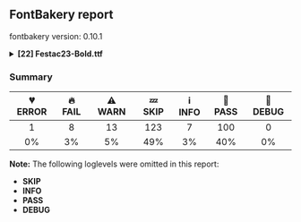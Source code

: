 ## FontBakery report

fontbakery version: 0.10.1

<details><summary><b>[22] Festac23-Bold.ttf</b></summary><div><details><summary>💔 <b>ERROR:</b> Check that legacy accents aren't used in composite glyphs. (derived from com.google.fonts/check/legacy_accents) (<a href="https://font-bakery.readthedocs.io/en/stable/fontbakery/profiles/universal.html#com.google.fonts/check/legacy_accents">com.google.fonts/check/legacy_accents</a>)</summary><div>


* 💔 **ERROR** Failed with TypeError: 'NoneType' object is not subscriptable
* 🔥 **FAIL** Glyph "acircumflex" has a legacy accent component (circumflex). It needs to be replaced by a combining mark. [code: legacy-accents-component]
* 🔥 **FAIL** Glyph "ecircumflex" has a legacy accent component (circumflex). It needs to be replaced by a combining mark. [code: legacy-accents-component]
* 🔥 **FAIL** Glyph "ocircumflex" has a legacy accent component (circumflex). It needs to be replaced by a combining mark. [code: legacy-accents-component]
* 🔥 **FAIL** Glyph "ucircumflex" has a legacy accent component (circumflex). It needs to be replaced by a combining mark. [code: legacy-accents-component]
* 🔥 **FAIL** Glyph "wcircumflex" has a legacy accent component (circumflex). It needs to be replaced by a combining mark. [code: legacy-accents-component]
* 🔥 **FAIL** Glyph "ycircumflex" has a legacy accent component (circumflex). It needs to be replaced by a combining mark. [code: legacy-accents-component]
</div></details><details><summary>🔥 <b>FAIL:</b> Check copyright namerecords match license file. (<a href="https://font-bakery.readthedocs.io/en/stable/fontbakery/profiles/googlefonts.html#com.google.fonts/check/name/license">com.google.fonts/check/name/license</a>)</summary><div>


* 🔥 **FAIL** Font lacks NameID 13 (LICENSE DESCRIPTION). A proper licensing entry must be set. [code: missing]
</div></details><details><summary>🔥 <b>FAIL:</b> Copyright notices match canonical pattern in fonts (<a href="https://font-bakery.readthedocs.io/en/stable/fontbakery/profiles/googlefonts.html#com.google.fonts/check/font_copyright">com.google.fonts/check/font_copyright</a>)</summary><div>


* 🔥 **FAIL** Name Table entry: Copyright notices should match a pattern similar to: "Copyright 2019 The Familyname Project Authors (git url)"
But instead we have got:
"Copyright 2023 Afrotype. All rights reserved." [code: bad-notice-format]
</div></details><details><summary>🔥 <b>FAIL:</b> Check font follows the Google Fonts vertical metric schema (<a href="https://font-bakery.readthedocs.io/en/stable/fontbakery/profiles/googlefonts.html#com.google.fonts/check/vertical_metrics">com.google.fonts/check/vertical_metrics</a>)</summary><div>


* 🔥 **FAIL** OS/2.sTypoLineGap is "356" it should be 0 [code: bad-OS/2.sTypoLineGap]
</div></details><details><summary>🔥 <b>FAIL:</b> Checking OS/2 Metrics match hhea Metrics. (<a href="https://font-bakery.readthedocs.io/en/stable/fontbakery/profiles/universal.html#com.google.fonts/check/os2_metrics_match_hhea">com.google.fonts/check/os2_metrics_match_hhea</a>)</summary><div>


* 🔥 **FAIL** OS/2 sTypoAscender (574) and hhea ascent (930) must be equal. [code: ascender]
</div></details><details><summary>🔥 <b>FAIL:</b> Do we have the latest version of FontBakery installed? (<a href="https://font-bakery.readthedocs.io/en/stable/fontbakery/profiles/universal.html#com.google.fonts/check/fontbakery_version">com.google.fonts/check/fontbakery_version</a>)</summary><div>


* 🔥 **FAIL** Current FontBakery version is 0.10.1, while a newer 0.10.2 is already available. Please upgrade it with 'pip install -U fontbakery' [code: outdated-fontbakery]
</div></details><details><summary>🔥 <b>FAIL:</b> Font contains '.notdef' as its first glyph? (<a href="https://font-bakery.readthedocs.io/en/stable/fontbakery/profiles/universal.html#com.google.fonts/check/mandatory_glyphs">com.google.fonts/check/mandatory_glyphs</a>)</summary><div>


* 🔥 **FAIL** The '.notdef' glyph should contain a drawing, but it is blank. [code: notdef-is-blank]
</div></details><details><summary>🔥 <b>FAIL:</b> Check if each glyph has the recommended amount of contours. (<a href="https://font-bakery.readthedocs.io/en/stable/fontbakery/profiles/universal.html#com.google.fonts/check/contour_count">com.google.fonts/check/contour_count</a>)</summary><div>


* 🔥 **FAIL** The following glyphs have no contours even though they were expected to have some:

	- Glyph name: dollar	Expected: 1, 3 or 5

	- Glyph name: percent	Expected: 5

	- Glyph name: ampersand	Expected: 1, 2 or 3

	- Glyph name: plus	Expected: 1

	- Glyph name: less	Expected: 1

	- Glyph name: equal	Expected: 2

	- Glyph name: greater	Expected: 1

	- Glyph name: at	Expected: 2

	- Glyph name: asciicircum	Expected: 1

	- Glyph name: grave	Expected: 1

	- Glyph name: bar	Expected: 1

	- Glyph name: asciitilde	Expected: 1

	- Glyph name: cent	Expected: 1 or 2

	- Glyph name: sterling	Expected: 1 or 2

	- Glyph name: currency	Expected: 2

	- Glyph name: yen	Expected: 1 or 2

	- Glyph name: brokenbar	Expected: 2

	- Glyph name: section	Expected: 2

	- Glyph name: dieresis	Expected: 2

	- Glyph name: copyright	Expected: 3

	- Glyph name: logicalnot	Expected: 1

	- Glyph name: registered	Expected: 3 or 4

	- Glyph name: degree	Expected: 2

	- Glyph name: plusminus	Expected: 1 or 2

	- Glyph name: paragraph	Expected: 1, 2 or 3

	- Glyph name: cedilla	Expected: 1

	- Glyph name: AE	Expected: 2

	- Glyph name: Eth	Expected: 2

	- Glyph name: multiply	Expected: 1

	- Glyph name: Oslash	Expected: 2 or 3

	- Glyph name: germandbls	Expected: 1

	- Glyph name: eth	Expected: 2

	- Glyph name: divide	Expected: 3

	- Glyph name: oslash	Expected: 3

	- Glyph name: thorn	Expected: 2

	- Glyph name: Dcroat	Expected: 2

	- Glyph name: dcroat	Expected: 2

	- Glyph name: Hbar	Expected: 2

	- Glyph name: hbar	Expected: 1

	- Glyph name: Lslash	Expected: 1

	- Glyph name: lslash	Expected: 1

	- Glyph name: Eng	Expected: 1

	- Glyph name: eng	Expected: 1

	- Glyph name: uni0180	Expected: 2

	- Glyph name: uni0181	Expected: 3

	- Glyph name: uni0186	Expected: 1

	- Glyph name: uni0187	Expected: 1

	- Glyph name: uni0188	Expected: 1

	- Glyph name: Dtail	Expected: 2

	- Glyph name: uni018A	Expected: 2

	- Glyph name: uni018E	Expected: 1

	- Glyph name: uni018F	Expected: 2

	- Glyph name: uni0190	Expected: 1

	- Glyph name: uni0191	Expected: 1

	- Glyph name: florin	Expected: 1

	- Glyph name: uni0193	Expected: 1

	- Glyph name: Gammalatin	Expected: 2

	- Glyph name: Iotalatin	Expected: 1

	- Glyph name: uni0197	Expected: 1

	- Glyph name: uni0198	Expected: 1

	- Glyph name: uni0199	Expected: 1

	- Glyph name: uni019A	Expected: 1

	- Glyph name: uni019B	Expected: 1

	- Glyph name: uni019D	Expected: 1

	- Glyph name: nlongrightleg	Expected: 1

	- Glyph name: Obarred	Expected: 3

	- Glyph name: uni01A4	Expected: 2

	- Glyph name: uni01A5	Expected: 2

	- Glyph name: uni01A9	Expected: 1

	- Glyph name: uni01AC	Expected: 1

	- Glyph name: uni01AD	Expected: 1

	- Glyph name: uni01AE	Expected: 1

	- Glyph name: Upsilonlatin	Expected: 1

	- Glyph name: uni01B2	Expected: 1

	- Glyph name: uni01B3	Expected: 1

	- Glyph name: uni01B4	Expected: 1

	- Glyph name: uni01B5	Expected: 1

	- Glyph name: uni01B6	Expected: 1

	- Glyph name: uni01B7	Expected: 1

	- Glyph name: uni01B8	Expected: 1

	- Glyph name: uni01B9	Expected: 1

	- Glyph name: uni01C0	Expected: 1

	- Glyph name: uni01C1	Expected: 2

	- Glyph name: uni01C2	Expected: 1

	- Glyph name: uni01C3	Expected: 2

	- Glyph name: uni01DD	Expected: 2

	- Glyph name: uni01E4	Expected: 1

	- Glyph name: uni01E5	Expected: 2

	- Glyph name: uni01EE	Expected: 2

	- Glyph name: uni01EF	Expected: 2

	- Glyph name: uni0220	Expected: 1

	- Glyph name: uni0222	Expected: 2

	- Glyph name: uni0223	Expected: 2

	- Glyph name: uni0237	Expected: 1

	- Glyph name: uni023A	Expected: 3

	- Glyph name: uni023B	Expected: 2

	- Glyph name: uni023C	Expected: 2

	- Glyph name: uni023D	Expected: 1

	- Glyph name: uni023E	Expected: 2

	- Glyph name: Glottalstopsmall	Expected: 1

	- Glyph name: uni0242	Expected: 1

	- Glyph name: uni0243	Expected: 3

	- Glyph name: uni0244	Expected: 2

	- Glyph name: uni0245	Expected: 1

	- Glyph name: uni0246	Expected: 3

	- Glyph name: uni0247	Expected: 4

	- Glyph name: uni0248	Expected: 1

	- Glyph name: uni0249	Expected: 2

	- Glyph name: uni024A	Expected: 2

	- Glyph name: uni024B	Expected: 2

	- Glyph name: uni024C	Expected: 2

	- Glyph name: uni024D	Expected: 1

	- Glyph name: uni024E	Expected: 2

	- Glyph name: uni024F	Expected: 2

	- Glyph name: uni0251	Expected: 2

	- Glyph name: uni0259	Expected: 2

	- Glyph name: uni0272	Expected: 1

	- Glyph name: uni0292	Expected: 1

	- Glyph name: uni02BB	Expected: 1

	- Glyph name: uni02BE	Expected: 1

	- Glyph name: uni02BF	Expected: 1

	- Glyph name: caron	Expected: 1

	- Glyph name: uni02CA	Expected: 1

	- Glyph name: uni02CB	Expected: 1

	- Glyph name: breve	Expected: 1

	- Glyph name: dotaccent	Expected: 1

	- Glyph name: ring	Expected: 2

	- Glyph name: ogonek	Expected: 1

	- Glyph name: tilde	Expected: 1

	- Glyph name: hungarumlaut	Expected: 2

	- Glyph name: uni0329	Expected: 1

	- Glyph name: uni0334	Expected: 1

	- Glyph name: uni0E3F	Expected: 3 or 5

	- Glyph name: uni1E2A	Expected: 2

	- Glyph name: uni1E2B	Expected: 2

	- Glyph name: uni1E9E	Expected: 1

	- Glyph name: dagger	Expected: 1 or 2

	- Glyph name: daggerdbl	Expected: 1 or 3

	- Glyph name: perthousand	Expected: 6 or 7

	- Glyph name: uni20AA	Expected: 2

	- Glyph name: Euro	Expected: 1 or 2

	- Glyph name: uni20AD	Expected: 1

	- Glyph name: uni20B4	Expected: 1 or 2

	- Glyph name: uni20B9	Expected: 1

	- Glyph name: uni20BD	Expected: 2

	- Glyph name: trademark	Expected: 2

	- Glyph name: partialdiff	Expected: 2

	- Glyph name: product	Expected: 1

	- Glyph name: summation	Expected: 1

	- Glyph name: minus	Expected: 1

	- Glyph name: radical	Expected: 1

	- Glyph name: infinity	Expected: 3

	- Glyph name: integral	Expected: 1

	- Glyph name: approxequal	Expected: 2

	- Glyph name: notequal	Expected: 1

	- Glyph name: lessequal	Expected: 2

	- Glyph name: greaterequal	Expected: 2

	- Glyph name: uniA78B	Expected: 1

	- Glyph name: uniA78C	Expected: 1

	- Glyph name: AE	Expected: 2

	- Glyph name: Dcroat	Expected: 2

	- Glyph name: Eng	Expected: 1

	- Glyph name: Eth	Expected: 2

	- Glyph name: Euro	Expected: 1 or 2

	- Glyph name: Hbar	Expected: 2

	- Glyph name: Lslash	Expected: 1

	- Glyph name: Oslash	Expected: 2 or 3

	- Glyph name: ampersand	Expected: 1, 2 or 3

	- Glyph name: approxequal	Expected: 2

	- Glyph name: asciicircum	Expected: 1

	- Glyph name: asciitilde	Expected: 1

	- Glyph name: at	Expected: 2

	- Glyph name: bar	Expected: 1

	- Glyph name: breve	Expected: 1

	- Glyph name: brokenbar	Expected: 2

	- Glyph name: caron	Expected: 1

	- Glyph name: cedilla	Expected: 1

	- Glyph name: cent	Expected: 1 or 2

	- Glyph name: copyright	Expected: 3

	- Glyph name: currency	Expected: 2

	- Glyph name: dagger	Expected: 1 or 2

	- Glyph name: daggerdbl	Expected: 1 or 3

	- Glyph name: dcroat	Expected: 2

	- Glyph name: degree	Expected: 2

	- Glyph name: dieresis	Expected: 2

	- Glyph name: divide	Expected: 3

	- Glyph name: dollar	Expected: 1, 3 or 5

	- Glyph name: dotaccent	Expected: 1

	- Glyph name: eng	Expected: 1

	- Glyph name: equal	Expected: 2

	- Glyph name: eth	Expected: 2

	- Glyph name: germandbls	Expected: 1

	- Glyph name: grave	Expected: 1

	- Glyph name: greater	Expected: 1

	- Glyph name: greaterequal	Expected: 2

	- Glyph name: hbar	Expected: 1

	- Glyph name: hungarumlaut	Expected: 2

	- Glyph name: infinity	Expected: 3

	- Glyph name: integral	Expected: 1

	- Glyph name: less	Expected: 1

	- Glyph name: lessequal	Expected: 2

	- Glyph name: logicalnot	Expected: 1

	- Glyph name: lslash	Expected: 1

	- Glyph name: minus	Expected: 1

	- Glyph name: multiply	Expected: 1

	- Glyph name: notequal	Expected: 1

	- Glyph name: ogonek	Expected: 1

	- Glyph name: oslash	Expected: 3

	- Glyph name: paragraph	Expected: 1, 2 or 3

	- Glyph name: partialdiff	Expected: 2

	- Glyph name: percent	Expected: 5

	- Glyph name: perthousand	Expected: 6 or 7

	- Glyph name: plus	Expected: 1

	- Glyph name: plusminus	Expected: 1 or 2

	- Glyph name: product	Expected: 1

	- Glyph name: radical	Expected: 1

	- Glyph name: registered	Expected: 3 or 4

	- Glyph name: ring	Expected: 2

	- Glyph name: section	Expected: 2

	- Glyph name: sterling	Expected: 1 or 2

	- Glyph name: summation	Expected: 1

	- Glyph name: thorn	Expected: 2

	- Glyph name: tilde	Expected: 1

	- Glyph name: trademark	Expected: 2

	- Glyph name: uni0180	Expected: 2

	- Glyph name: uni0181	Expected: 3

	- Glyph name: uni0186	Expected: 1

	- Glyph name: uni0187	Expected: 1

	- Glyph name: uni0188	Expected: 1

	- Glyph name: uni018A	Expected: 2

	- Glyph name: uni018E	Expected: 1

	- Glyph name: uni018F	Expected: 2

	- Glyph name: uni0190	Expected: 1

	- Glyph name: uni0191	Expected: 1

	- Glyph name: uni0193	Expected: 1

	- Glyph name: uni0197	Expected: 1

	- Glyph name: uni0198	Expected: 1

	- Glyph name: uni0199	Expected: 1

	- Glyph name: uni019A	Expected: 1

	- Glyph name: uni019B	Expected: 1

	- Glyph name: uni019D	Expected: 1

	- Glyph name: uni01A4	Expected: 2

	- Glyph name: uni01A5	Expected: 2

	- Glyph name: uni01A9	Expected: 1

	- Glyph name: uni01AC	Expected: 1

	- Glyph name: uni01AD	Expected: 1

	- Glyph name: uni01AE	Expected: 1

	- Glyph name: uni01B2	Expected: 1

	- Glyph name: uni01B3	Expected: 1

	- Glyph name: uni01B4	Expected: 1

	- Glyph name: uni01B5	Expected: 1

	- Glyph name: uni01B6	Expected: 1

	- Glyph name: uni01B7	Expected: 1

	- Glyph name: uni01B8	Expected: 1

	- Glyph name: uni01B9	Expected: 1

	- Glyph name: uni01C0	Expected: 1

	- Glyph name: uni01C1	Expected: 2

	- Glyph name: uni01C2	Expected: 1

	- Glyph name: uni01C3	Expected: 2

	- Glyph name: uni01DD	Expected: 2

	- Glyph name: uni01E4	Expected: 1

	- Glyph name: uni01E5	Expected: 2

	- Glyph name: uni01EE	Expected: 2

	- Glyph name: uni01EF	Expected: 2

	- Glyph name: uni0220	Expected: 1

	- Glyph name: uni0222	Expected: 2

	- Glyph name: uni0223	Expected: 2

	- Glyph name: uni0237	Expected: 1

	- Glyph name: uni023A	Expected: 3

	- Glyph name: uni023B	Expected: 2

	- Glyph name: uni023C	Expected: 2

	- Glyph name: uni023D	Expected: 1

	- Glyph name: uni023E	Expected: 2

	- Glyph name: uni0242	Expected: 1

	- Glyph name: uni0243	Expected: 3

	- Glyph name: uni0244	Expected: 2

	- Glyph name: uni0245	Expected: 1

	- Glyph name: uni0246	Expected: 3

	- Glyph name: uni0247	Expected: 4

	- Glyph name: uni0248	Expected: 1

	- Glyph name: uni0249	Expected: 2

	- Glyph name: uni024A	Expected: 2

	- Glyph name: uni024B	Expected: 2

	- Glyph name: uni024C	Expected: 2

	- Glyph name: uni024D	Expected: 1

	- Glyph name: uni024E	Expected: 2

	- Glyph name: uni024F	Expected: 2

	- Glyph name: uni0251	Expected: 2

	- Glyph name: uni0259	Expected: 2

	- Glyph name: uni0272	Expected: 1

	- Glyph name: uni0292	Expected: 1

	- Glyph name: uni02BB	Expected: 1

	- Glyph name: uni02BE	Expected: 1

	- Glyph name: uni02BF	Expected: 1

	- Glyph name: uni02CA	Expected: 1

	- Glyph name: uni02CB	Expected: 1

	- Glyph name: uni0329	Expected: 1

	- Glyph name: uni0E3F	Expected: 3 or 5

	- Glyph name: uni1E2A	Expected: 2

	- Glyph name: uni1E2B	Expected: 2

	- Glyph name: uni1E9E	Expected: 1

	- Glyph name: uni20AA	Expected: 2

	- Glyph name: uni20AD	Expected: 1

	- Glyph name: uni20B4	Expected: 1 or 2

	- Glyph name: uni20B9	Expected: 1

	- Glyph name: uni20BD	Expected: 2

	- Glyph name: uniA78B	Expected: 1

	- Glyph name: uniA78C	Expected: 1

	- Glyph name: yen	Expected: 1 or 2
 [code: no-contour]
* ⚠ **WARN** This check inspects the glyph outlines and detects the total number of contours in each of them. The expected values are infered from the typical ammounts of contours observed in a large collection of reference font families. The divergences listed below may simply indicate a significantly different design on some of your glyphs. On the other hand, some of these may flag actual bugs in the font such as glyphs mapped to an incorrect codepoint. Please consider reviewing the design and codepoint assignment of these to make sure they are correct.

The following glyphs do not have the recommended number of contours:

	- Glyph name: asterisk	Contours detected: 5	Expected: 1 or 4

	- Glyph name: m	Contours detected: 2	Expected: 1

	- Glyph name: ae	Contours detected: 4	Expected: 3

	- Glyph name: aogonek	Contours detected: 3	Expected: 2

	- Glyph name: eogonek	Contours detected: 3	Expected: 2

	- Glyph name: OE	Contours detected: 3	Expected: 2

	- Glyph name: oe	Contours detected: 4	Expected: 3

	- Glyph name: Uogonek	Contours detected: 2	Expected: 1

	- Glyph name: uogonek	Contours detected: 2	Expected: 1

	- Glyph name: uni01E2	Contours detected: 1	Expected: 3

	- Glyph name: uni01E3	Contours detected: 5	Expected: 4

	- Glyph name: uni01EA	Contours detected: 3	Expected: 2

	- Glyph name: uni01EB	Contours detected: 3	Expected: 2

	- Glyph name: uni01EC	Contours detected: 4	Expected: 3

	- Glyph name: uni01ED	Contours detected: 4	Expected: 3

	- Glyph name: Oslashacute	Contours detected: 1	Expected: 4

	- Glyph name: oslashacute	Contours detected: 1	Expected: 4

	- Glyph name: uni0202	Contours detected: 4	Expected: 3

	- Glyph name: uni0203	Contours detected: 4	Expected: 3

	- Glyph name: uni0206	Contours detected: 3	Expected: 2

	- Glyph name: uni0207	Contours detected: 4	Expected: 3

	- Glyph name: uni020A	Contours detected: 3	Expected: 2

	- Glyph name: uni020B	Contours detected: 3	Expected: 2

	- Glyph name: uni020E	Contours detected: 4	Expected: 3

	- Glyph name: uni020F	Contours detected: 4	Expected: 3

	- Glyph name: uni0212	Contours detected: 4	Expected: 3

	- Glyph name: uni0213	Contours detected: 3	Expected: 2

	- Glyph name: uni0216	Contours detected: 3	Expected: 2

	- Glyph name: uni0217	Contours detected: 3	Expected: 2

	- Glyph name: uni0228	Contours detected: 2	Expected: 1

	- Glyph name: uni0229	Contours detected: 3	Expected: 2

	- Glyph name: uni0311	Contours detected: 2	Expected: 1

	- Glyph name: uni1E02	Contours detected: 3	Expected: 4

	- Glyph name: uni1E08	Contours detected: 3	Expected: 2

	- Glyph name: uni1E09	Contours detected: 3	Expected: 2

	- Glyph name: uni1E0C	Contours detected: 2	Expected: 3

	- Glyph name: uni1E1C	Contours detected: 3	Expected: 2

	- Glyph name: uni1E1D	Contours detected: 4	Expected: 3

	- Glyph name: uni1E3F	Contours detected: 3	Expected: 2

	- Glyph name: uni1E41	Contours detected: 3	Expected: 2

	- Glyph name: uni1E43	Contours detected: 3	Expected: 2

	- Glyph name: OE	Contours detected: 3	Expected: 2

	- Glyph name: Oslashacute	Contours detected: 1	Expected: 4

	- Glyph name: Uogonek	Contours detected: 2	Expected: 1

	- Glyph name: ae	Contours detected: 4	Expected: 3

	- Glyph name: aogonek	Contours detected: 3	Expected: 2

	- Glyph name: asterisk	Contours detected: 5	Expected: 1 or 4

	- Glyph name: eogonek	Contours detected: 3	Expected: 2

	- Glyph name: m	Contours detected: 2	Expected: 1

	- Glyph name: oe	Contours detected: 4	Expected: 3

	- Glyph name: oslashacute	Contours detected: 1	Expected: 4

	- Glyph name: uni01E2	Contours detected: 1	Expected: 3

	- Glyph name: uni01E3	Contours detected: 5	Expected: 4

	- Glyph name: uni01EC	Contours detected: 4	Expected: 3

	- Glyph name: uni01ED	Contours detected: 4	Expected: 3

	- Glyph name: uni0228	Contours detected: 2	Expected: 1

	- Glyph name: uni0229	Contours detected: 3	Expected: 2

	- Glyph name: uni0311	Contours detected: 2	Expected: 1

	- Glyph name: uni1E02	Contours detected: 3	Expected: 4

	- Glyph name: uni1E08	Contours detected: 3	Expected: 2

	- Glyph name: uni1E09	Contours detected: 3	Expected: 2

	- Glyph name: uni1E0C	Contours detected: 2	Expected: 3

	- Glyph name: uni1E1C	Contours detected: 3	Expected: 2

	- Glyph name: uni1E1D	Contours detected: 4	Expected: 3

	- Glyph name: uni1E3F	Contours detected: 3	Expected: 2

	- Glyph name: uni1E41	Contours detected: 3	Expected: 2

	- Glyph name: uni1E43	Contours detected: 3	Expected: 2

	- Glyph name: uogonek	Contours detected: 2	Expected: 1
 [code: contour-count]
</div></details><details><summary>🔥 <b>FAIL:</b> Check glyphs do not have duplicate components which have the same x,y coordinates. (<a href="https://font-bakery.readthedocs.io/en/stable/fontbakery/profiles/glyf.html#com.google.fonts/check/glyf_non_transformed_duplicate_components">com.google.fonts/check/glyf_non_transformed_duplicate_components</a>)</summary><div>


* 🔥 **FAIL** The following glyphs have duplicate components which have the same x,y coordinates:
	* {'glyph': 'ellipsis', 'component': 'period', 'x': 0, 'y': 0} and {'glyph': 'ellipsis', 'component': 'period', 'x': 0, 'y': 0} [code: found-duplicates]
</div></details><details><summary>⚠ <b>WARN:</b> Checking OS/2 achVendID. (<a href="https://font-bakery.readthedocs.io/en/stable/fontbakery/profiles/googlefonts.html#com.google.fonts/check/vendor_id">com.google.fonts/check/vendor_id</a>)</summary><div>


* ⚠ **WARN** OS/2 VendorID value 'NONE' is not yet recognized. If you registered it recently, then it's safe to ignore this warning message. Otherwise, you should set it to your own unique 4 character code, and register it with Microsoft at https://www.microsoft.com/typography/links/vendorlist.aspx
 [code: unknown]
</div></details><details><summary>⚠ <b>WARN:</b> Check Google Fonts glyph coverage. (<a href="https://font-bakery.readthedocs.io/en/stable/fontbakery/profiles/googlefonts.html#com.google.fonts/check/glyph_coverage">com.google.fonts/check/glyph_coverage</a>)</summary><div>


* ⚠ **WARN** GF_TransLatin_Pinyin is almost fulfilled. Missing codepoints:

	- 0x1D3A (MODIFIER LETTER CAPITAL N)


	- 0x0114 (LATIN CAPITAL LETTER E WITH BREVE)


	- 0x012C (LATIN CAPITAL LETTER I WITH BREVE)


	- 0x014E (LATIN CAPITAL LETTER O WITH BREVE)


	- 0x0115 (LATIN SMALL LETTER E WITH BREVE)


	- 0x012D (LATIN SMALL LETTER I WITH BREVE)


	- 0x014F (LATIN SMALL LETTER O WITH BREVE)
 [code: missing-codepoints]
* ⚠ **WARN** GF_Latin_Beyond is almost fulfilled. Missing codepoints:

	- 0x03BB (GREEK SMALL LETTER LAMDA)


	- 0x03C7 (GREEK SMALL LETTER CHI)


	- 0x0108 (LATIN CAPITAL LETTER C WITH CIRCUMFLEX)


	- 0x011C (LATIN CAPITAL LETTER G WITH CIRCUMFLEX)


	- 0x0124 (LATIN CAPITAL LETTER H WITH CIRCUMFLEX)


	- 0x0134 (LATIN CAPITAL LETTER J WITH CIRCUMFLEX)


	- 0x015C (LATIN CAPITAL LETTER S WITH CIRCUMFLEX)


	- 0x0166 (LATIN CAPITAL LETTER T WITH STROKE)


	- 0x0162 (LATIN CAPITAL LETTER T WITH CEDILLA)


	- 0x0109 (LATIN SMALL LETTER C WITH CIRCUMFLEX)


	- 0x011D (LATIN SMALL LETTER G WITH CIRCUMFLEX)


	- 0x0125 (LATIN SMALL LETTER H WITH CIRCUMFLEX)


	- 0x01F0 (LATIN SMALL LETTER J WITH CARON)


	- 0x0135 (LATIN SMALL LETTER J WITH CIRCUMFLEX)


	- 0x0138 (LATIN SMALL LETTER KRA)


	- 0x015D (LATIN SMALL LETTER S WITH CIRCUMFLEX)


	- 0x0167 (LATIN SMALL LETTER T WITH STROKE)


	- 0x0163 (LATIN SMALL LETTER T WITH CEDILLA)


	- 0x02B8 (MODIFIER LETTER SMALL Y)


	- 0x1DBF (MODIFIER LETTER SMALL THETA)


	- 0x2144 (TURNED SANS-SERIF CAPITAL Y)


	- 0x0315 (COMBINING COMMA ABOVE RIGHT)


	- 0x0335 (COMBINING SHORT STROKE OVERLAY)


	- 0x02B9 (MODIFIER LETTER PRIME)


	- 0x02C8 (MODIFIER LETTER VERTICAL LINE)
 [code: missing-codepoints]
* ⚠ **WARN** GF_TransLatin_Arabic is almost fulfilled. Missing codepoints:

	- 0x1E96 (LATIN SMALL LETTER H WITH LINE BELOW)


	- 0x1E97 (LATIN SMALL LETTER T WITH DIAERESIS)


	- 0x032E (COMBINING BREVE BELOW)


	- 0x02BD (MODIFIER LETTER REVERSED COMMA)
 [code: missing-codepoints]
</div></details><details><summary>⚠ <b>WARN:</b> Check for codepoints not covered by METADATA subsets. (<a href="https://font-bakery.readthedocs.io/en/stable/fontbakery/profiles/googlefonts.html#com.google.fonts/check/metadata/unreachable_subsetting">com.google.fonts/check/metadata/unreachable_subsetting</a>)</summary><div>


* ⚠ **WARN** The following codepoints supported by the font are not covered by
    any subsets defined in the font's metadata file, and will never
    be served. You can solve this by either manually adding additional
    subset declarations to METADATA.pb, or by editing the glyphset
    definitions.

 * U+02B0 MODIFIER LETTER SMALL H: not included in any glyphset definition
 * U+02B7 MODIFIER LETTER SMALL W: not included in any glyphset definition
 * U+02BE MODIFIER LETTER RIGHT HALF RING: not included in any glyphset definition
 * U+02BF MODIFIER LETTER LEFT HALF RING: not included in any glyphset definition
 * U+02C0 MODIFIER LETTER GLOTTAL STOP: not included in any glyphset definition
 * U+02C7 CARON: try adding one of: yi, canadian-aboriginal, tifinagh
 * U+02CA MODIFIER LETTER ACUTE ACCENT: not included in any glyphset definition
 * U+02CB MODIFIER LETTER GRAVE ACCENT: not included in any glyphset definition
 * U+02D7 MODIFIER LETTER MINUS SIGN: not included in any glyphset definition
 * U+02D8 BREVE: try adding one of: yi, canadian-aboriginal
 * U+02D9 DOT ABOVE: try adding one of: yi, canadian-aboriginal
 * U+02DB OGONEK: try adding one of: yi, canadian-aboriginal
 * U+02DD DOUBLE ACUTE ACCENT: not included in any glyphset definition
 * U+02EE MODIFIER LETTER DOUBLE APOSTROPHE: not included in any glyphset definition
 * U+0302 COMBINING CIRCUMFLEX ACCENT: try adding one of: math, cherokee, tifinagh, coptic
 * U+0306 COMBINING BREVE: try adding one of: tifinagh, old-permic
 * U+0307 COMBINING DOT ABOVE: try adding one of: old-permic, syriac, math, canadian-aboriginal, malayalam, tai-le, coptic, tifinagh
 * U+030A COMBINING RING ABOVE: try adding syriac
 * U+030B COMBINING DOUBLE ACUTE ACCENT: try adding one of: osage, cherokee
 * U+030C COMBINING CARON: try adding one of: tai-le, cherokee
 * U+030D COMBINING VERTICAL LINE ABOVE: not included in any glyphset definition
 * U+030F COMBINING DOUBLE GRAVE ACCENT: not included in any glyphset definition
 * U+0310 COMBINING CANDRABINDU: not included in any glyphset definition
 * U+0311 COMBINING INVERTED BREVE: try adding coptic
 * U+0312 COMBINING TURNED COMMA ABOVE: not included in any glyphset definition
 * U+0313 COMBINING COMMA ABOVE: try adding old-permic
 * U+0325 COMBINING RING BELOW: try adding syriac
 * U+0326 COMBINING COMMA BELOW: not included in any glyphset definition
 * U+0327 COMBINING CEDILLA: not included in any glyphset definition
 * U+0328 COMBINING OGONEK: not included in any glyphset definition
 * U+032D COMBINING CIRCUMFLEX ACCENT BELOW: try adding syriac
 * U+032F COMBINING INVERTED BREVE BELOW: not included in any glyphset definition
 * U+0330 COMBINING TILDE BELOW: try adding one of: math, cherokee, syriac
 * U+0331 COMBINING MACRON BELOW: try adding one of: syriac, gothic, cherokee, caucasian-albanian, tifinagh
 * U+0332 COMBINING LOW LINE: not included in any glyphset definition
 * U+0334 COMBINING TILDE OVERLAY: not included in any glyphset definition
 * U+0358 COMBINING DOT ABOVE RIGHT: try adding osage
 * U+0E3F THAI CURRENCY SYMBOL BAHT: try adding thai
 * U+1D58 MODIFIER LETTER SMALL U: not included in any glyphset definition
 * U+1D5B MODIFIER LETTER SMALL V: not included in any glyphset definition
 * U+1D7D LATIN SMALL LETTER P WITH STROKE: not included in any glyphset definition
 * U+1DBB MODIFIER LETTER SMALL Z: not included in any glyphset definition
 * U+1DC4 COMBINING MACRON-ACUTE: not included in any glyphset definition
 * U+1DC5 COMBINING GRAVE-MACRON: not included in any glyphset definition
 * U+1DC6 COMBINING MACRON-GRAVE: not included in any glyphset definition
 * U+1DC7 COMBINING ACUTE-MACRON: not included in any glyphset definition
 * U+1DCA COMBINING LATIN SMALL LETTER R BELOW: not included in any glyphset definition
 * U+1EA1 LATIN SMALL LETTER A WITH DOT BELOW: try adding vietnamese
 * U+1EAC LATIN CAPITAL LETTER A WITH CIRCUMFLEX AND DOT BELOW: try adding vietnamese
 * U+1EAD LATIN SMALL LETTER A WITH CIRCUMFLEX AND DOT BELOW: try adding vietnamese
 * U+1EB8 LATIN CAPITAL LETTER E WITH DOT BELOW: try adding vietnamese
 * U+1EB9 LATIN SMALL LETTER E WITH DOT BELOW: try adding vietnamese
 * U+1EBC LATIN CAPITAL LETTER E WITH TILDE: try adding vietnamese
 * U+1EBD LATIN SMALL LETTER E WITH TILDE: try adding vietnamese
 * U+1EC6 LATIN CAPITAL LETTER E WITH CIRCUMFLEX AND DOT BELOW: try adding vietnamese
 * U+1EC7 LATIN SMALL LETTER E WITH CIRCUMFLEX AND DOT BELOW: try adding vietnamese
 * U+1ECA LATIN CAPITAL LETTER I WITH DOT BELOW: try adding vietnamese
 * U+1ECB LATIN SMALL LETTER I WITH DOT BELOW: try adding vietnamese
 * U+1ECC LATIN CAPITAL LETTER O WITH DOT BELOW: try adding vietnamese
 * U+1ECD LATIN SMALL LETTER O WITH DOT BELOW: try adding vietnamese
 * U+1ED8 LATIN CAPITAL LETTER O WITH CIRCUMFLEX AND DOT BELOW: try adding vietnamese
 * U+1ED9 LATIN SMALL LETTER O WITH CIRCUMFLEX AND DOT BELOW: try adding vietnamese
 * U+1EE4 LATIN CAPITAL LETTER U WITH DOT BELOW: try adding vietnamese
 * U+1EE5 LATIN SMALL LETTER U WITH DOT BELOW: try adding vietnamese
 * U+2021 DOUBLE DAGGER: try adding adlam
 * U+2030 PER MILLE SIGN: try adding adlam
 * U+207F SUPERSCRIPT LATIN SMALL LETTER N: not included in any glyphset definition
 * U+2202 PARTIAL DIFFERENTIAL: try adding math
 * U+220F N-ARY PRODUCT: try adding math
 * U+2211 N-ARY SUMMATION: try adding math
 * U+221A SQUARE ROOT: try adding math
 * U+221E INFINITY: try adding math
 * U+222B INTEGRAL: try adding math
 * U+2248 ALMOST EQUAL TO: try adding math
 * U+2260 NOT EQUAL TO: try adding math
 * U+2264 LESS-THAN OR EQUAL TO: try adding math
 * U+2265 GREATER-THAN OR EQUAL TO: try adding math
 * U+AB53 LATIN SMALL LETTER CHI: not included in any glyphset definition
 * U+FB01 LATIN SMALL LIGATURE FI: not included in any glyphset definition

Or you can add the above codepoints to one of the subsets supported by the font: `cyrillic-ext`, `latin`, `latin-ext` [code: unreachable-subsetting]
</div></details><details><summary>⚠ <b>WARN:</b> Ensure fonts have ScriptLangTags declared on the 'meta' table. (<a href="https://font-bakery.readthedocs.io/en/stable/fontbakery/profiles/googlefonts.html#com.google.fonts/check/meta/script_lang_tags">com.google.fonts/check/meta/script_lang_tags</a>)</summary><div>


* ⚠ **WARN** This font file does not have a 'meta' table. [code: lacks-meta-table]
</div></details><details><summary>⚠ <b>WARN:</b> Check font contains no unreachable glyphs (<a href="https://font-bakery.readthedocs.io/en/stable/fontbakery/profiles/universal.html#com.google.fonts/check/unreachable_glyphs">com.google.fonts/check/unreachable_glyphs</a>)</summary><div>


* ⚠ **WARN** The following glyphs could not be reached by codepoint or substitution rules:

	- A.ss01

	- A.ss02

	- E.ss01

	- F.ss01

	- F.ss02

	- F.ss10

	- M.ss01

	- N.ss01

	- N.ss02

	- Q.ss01

	- R.ss01

	- S.ss01

	- V.ss01

	- X.ss02

	- asterisk_node

	- eight.osf

	- f.ss01

	- five.osf

	- five.ss01

	- four.osf

	- i.loclTRK

	- j.ss01

	- nine.osf

	- one.osf

	- one.ss01

	- one.ss02

	- one.ss03

	- periodcentered.loclCAT

	- periodcentered.loclCAT.case

	- seven.osf

	- six.osf

	- three.osf

	- two.osf

	- two.ss01

	- u.ss01

	- uni006A0301

	- uni03000304

	- uni03010304

	- uni03040300

	- uni03040301

	- v.ss01

	- w.ss01

	- x.ss01

	- z.ss01

	- zero.osf
 [code: unreachable-glyphs]
</div></details><details><summary>⚠ <b>WARN:</b> Checking Vertical Metric Linegaps. (<a href="https://font-bakery.readthedocs.io/en/stable/fontbakery/profiles/universal.html#com.google.fonts/check/linegaps">com.google.fonts/check/linegaps</a>)</summary><div>


* ⚠ **WARN** OS/2 sTypoLineGap is not equal to 0. [code: OS/2]
</div></details><details><summary>⚠ <b>WARN:</b> Checking post.italicAngle value. (derived from com.google.fonts/check/italic_angle) (<a href="https://font-bakery.readthedocs.io/en/stable/fontbakery/profiles/post.html#com.google.fonts/check/italic_angle">com.google.fonts/check/italic_angle</a>)</summary><div>


* ⚠ **WARN** The following glyphs were present but did not contain any outlines: bar [code: empty-glyphs]
</div></details><details><summary>⚠ <b>WARN:</b> Does GPOS table have kerning information? This check skips monospaced fonts as defined by post.isFixedPitch value (<a href="https://font-bakery.readthedocs.io/en/stable/fontbakery/profiles/gpos.html#com.google.fonts/check/gpos_kerning_info">com.google.fonts/check/gpos_kerning_info</a>)</summary><div>


* ⚠ **WARN** GPOS table lacks kerning information. [code: lacks-kern-info]
</div></details><details><summary>⚠ <b>WARN:</b> Are there any misaligned on-curve points? (<a href="https://font-bakery.readthedocs.io/en/stable/fontbakery/profiles/<Section: Outline Correctness Checks>.html#com.google.fonts/check/outline_alignment_miss">com.google.fonts/check/outline_alignment_miss</a>)</summary><div>


* ⚠ **WARN** The following glyphs have on-curve points which have potentially incorrect y coordinates:

	* three (U+0033): X=56.0,Y=553.0 (should be at cap-height 554?)

	* three (U+0033): X=408.0,Y=553.0 (should be at cap-height 554?)

	* four (U+0034): X=90.0,Y=552.0 (should be at cap-height 554?)

	* four (U+0034): X=304.0,Y=552.0 (should be at cap-height 554?)

	* eight (U+0038): X=67.0,Y=-1.0 (should be at baseline 0?)

	* eight (U+0038): X=67.0,Y=552.0 (should be at cap-height 554?)

	* eight (U+0038): X=417.0,Y=552.0 (should be at cap-height 554?)

	* eight (U+0038): X=417.0,Y=-1.0 (should be at baseline 0?)

	* Y (U+0059): X=36.0,Y=555.0 (should be at cap-height 554?)

	* Y (U+0059): X=209.0,Y=555.0 (should be at cap-height 554?)

	* Y (U+0059): X=325.0,Y=555.0 (should be at cap-height 554?)

	* Y (U+0059): X=498.0,Y=555.0 (should be at cap-height 554?)

	* Yacute (U+00DD): X=36.0,Y=555.0 (should be at cap-height 554?)

	* Yacute (U+00DD): X=209.0,Y=555.0 (should be at cap-height 554?)

	* Yacute (U+00DD): X=325.0,Y=555.0 (should be at cap-height 554?)

	* Yacute (U+00DD): X=498.0,Y=555.0 (should be at cap-height 554?)

	* Ycircumflex (U+0176): X=36.0,Y=555.0 (should be at cap-height 554?)

	* Ycircumflex (U+0176): X=209.0,Y=555.0 (should be at cap-height 554?)

	* Ycircumflex (U+0176): X=325.0,Y=555.0 (should be at cap-height 554?)

	* Ycircumflex (U+0176): X=498.0,Y=555.0 (should be at cap-height 554?)

	* Ydieresis (U+0178): X=36.0,Y=555.0 (should be at cap-height 554?)

	* Ydieresis (U+0178): X=209.0,Y=555.0 (should be at cap-height 554?)

	* Ydieresis (U+0178): X=325.0,Y=555.0 (should be at cap-height 554?)

	* Ydieresis (U+0178): X=498.0,Y=555.0 (should be at cap-height 554?)

	* uni0232 (U+0232): X=36.0,Y=555.0 (should be at cap-height 554?)

	* uni0232 (U+0232): X=209.0,Y=555.0 (should be at cap-height 554?)

	* uni0232 (U+0232): X=325.0,Y=555.0 (should be at cap-height 554?)

	* uni0232 (U+0232): X=498.0,Y=555.0 (should be at cap-height 554?)

	* uni1E8E (U+1E8E): X=36.0,Y=555.0 (should be at cap-height 554?)

	* uni1E8E (U+1E8E): X=209.0,Y=555.0 (should be at cap-height 554?)

	* uni1E8E (U+1E8E): X=325.0,Y=555.0 (should be at cap-height 554?)

	* uni1E8E (U+1E8E): X=498.0,Y=555.0 (should be at cap-height 554?)

	* Ygrave (U+1EF2): X=36.0,Y=555.0 (should be at cap-height 554?)

	* Ygrave (U+1EF2): X=209.0,Y=555.0 (should be at cap-height 554?)

	* Ygrave (U+1EF2): X=325.0,Y=555.0 (should be at cap-height 554?)

	* Ygrave (U+1EF2): X=498.0,Y=555.0 (should be at cap-height 554?)

	* uni1EF8 (U+1EF8): X=36.0,Y=555.0 (should be at cap-height 554?)

	* uni1EF8 (U+1EF8): X=209.0,Y=555.0 (should be at cap-height 554?)

	* uni1EF8 (U+1EF8): X=325.0,Y=555.0 (should be at cap-height 554?)

	* uni1EF8 (U+1EF8): X=498.0,Y=555.0 (should be at cap-height 554?) [code: found-misalignments]
</div></details><details><summary>⚠ <b>WARN:</b> Are any segments inordinately short? (<a href="https://font-bakery.readthedocs.io/en/stable/fontbakery/profiles/<Section: Outline Correctness Checks>.html#com.google.fonts/check/outline_short_segments">com.google.fonts/check/outline_short_segments</a>)</summary><div>


* ⚠ **WARN** The following glyphs have segments which seem very short:

	* five (U+0035) contains a short segment B<<410.5,15.0>-<404.0,0.0>-<404.0,0.0>>

	* W (U+0057) contains a short segment B<<636.0,8.0>-<629.0,0.0>-<629.0,0.0>>

	* w (U+0077) contains a short segment B<<616.5,11.5>-<606.0,0.0>-<606.0,0.0>>

	* Wcircumflex (U+0174) contains a short segment B<<636.0,8.0>-<629.0,0.0>-<629.0,0.0>>

	* wcircumflex (U+0175) contains a short segment B<<616.5,11.5>-<606.0,0.0>-<606.0,0.0>>

	* uni02B7 (U+02B7) contains a short segment B<<616.5,11.5>-<606.0,0.0>-<606.0,0.0>>

	* Wgrave (U+1E80) contains a short segment B<<636.0,8.0>-<629.0,0.0>-<629.0,0.0>>

	* wgrave (U+1E81) contains a short segment B<<616.5,11.5>-<606.0,0.0>-<606.0,0.0>>

	* Wacute (U+1E82) contains a short segment B<<636.0,8.0>-<629.0,0.0>-<629.0,0.0>>

	* wacute (U+1E83) contains a short segment B<<616.5,11.5>-<606.0,0.0>-<606.0,0.0>>

	* Wdieresis (U+1E84) contains a short segment B<<636.0,8.0>-<629.0,0.0>-<629.0,0.0>>

	* wdieresis (U+1E85) contains a short segment B<<616.5,11.5>-<606.0,0.0>-<606.0,0.0>>

	* uni1E86 (U+1E86) contains a short segment B<<636.0,8.0>-<629.0,0.0>-<629.0,0.0>>

	* uni1E87 (U+1E87) contains a short segment B<<616.5,11.5>-<606.0,0.0>-<606.0,0.0>>

	* uni1E88 (U+1E88) contains a short segment B<<636.0,8.0>-<629.0,0.0>-<629.0,0.0>>

	* uni1E89 (U+1E89) contains a short segment B<<616.5,11.5>-<606.0,0.0>-<606.0,0.0>> [code: found-short-segments]
</div></details><details><summary>⚠ <b>WARN:</b> Do outlines contain any semi-vertical or semi-horizontal lines? (<a href="https://font-bakery.readthedocs.io/en/stable/fontbakery/profiles/<Section: Outline Correctness Checks>.html#com.google.fonts/check/outline_semi_vertical">com.google.fonts/check/outline_semi_vertical</a>)</summary><div>


* ⚠ **WARN** The following glyphs have semi-vertical/semi-horizontal lines:

	* W (U+0057): L<<284.0,199.0>--<281.0,554.0>>

	* W (U+0057): L<<454.0,554.0>--<455.0,199.0>>

	* Wacute (U+1E82): L<<284.0,199.0>--<281.0,554.0>>

	* Wacute (U+1E82): L<<454.0,554.0>--<455.0,199.0>>

	* Wcircumflex (U+0174): L<<284.0,199.0>--<281.0,554.0>>

	* Wcircumflex (U+0174): L<<454.0,554.0>--<455.0,199.0>>

	* Wdieresis (U+1E84): L<<284.0,199.0>--<281.0,554.0>>

	* Wdieresis (U+1E84): L<<454.0,554.0>--<455.0,199.0>>

	* Wgrave (U+1E80): L<<284.0,199.0>--<281.0,554.0>>

	* Wgrave (U+1E80): L<<454.0,554.0>--<455.0,199.0>>

	* l (U+006C): L<<25.0,147.0>--<24.0,574.0>>

	* lacute (U+013A): L<<25.0,147.0>--<24.0,574.0>>

	* lcaron (U+013E): L<<25.0,147.0>--<24.0,574.0>>

	* lmacronbelow (U+1E3B): L<<25.0,147.0>--<24.0,574.0>>

	* uni013C (U+013C): L<<25.0,147.0>--<24.0,574.0>>

	* uni1E37 (U+1E37): L<<25.0,147.0>--<24.0,574.0>>

	* uni1E39 (U+1E39): L<<25.0,147.0>--<24.0,574.0>>

	* uni1E3D (U+1E3D): L<<25.0,147.0>--<24.0,574.0>>

	* uni1E86 (U+1E86): L<<284.0,199.0>--<281.0,554.0>>

	* uni1E86 (U+1E86): L<<454.0,554.0>--<455.0,199.0>>

	* uni1E88 (U+1E88): L<<284.0,199.0>--<281.0,554.0>>

	* uni1E88 (U+1E88): L<<454.0,554.0>--<455.0,199.0>> [code: found-semi-vertical]
</div></details><details><summary>⚠ <b>WARN:</b> Ensure dotted circle glyph is present and can attach marks. (<a href="https://font-bakery.readthedocs.io/en/stable/fontbakery/profiles/<Section: Shaping Checks>.html#com.google.fonts/check/dotted_circle">com.google.fonts/check/dotted_circle</a>)</summary><div>


* ⚠ **WARN** No dotted circle glyph present [code: missing-dotted-circle]
</div></details><details><summary>⚠ <b>WARN:</b> Ensure soft_dotted characters lose their dot when combined with marks that replace the dot. (<a href="https://font-bakery.readthedocs.io/en/stable/fontbakery/profiles/<Section: Shaping Checks>.html#com.google.fonts/check/soft_dotted">com.google.fonts/check/soft_dotted</a>)</summary><div>


* ⚠ **WARN** The dot of soft dotted characters used in orthographies _must_ disappear in the following strings: i̊ i̋ i̍ i̐ i̓ i᷆ i᷇ j̀ j́ j̃ j̄ j̈ j̑ į̀ į́ į̂ į̃ į̄ į̌ ɨ̀ ɨ́ ɨ̂ ɨ̃ ɨ̄ ɨ̈ ɨ̋ ɨ̌ ɨ̏ ɨ̧̀ ɨ̧́ ɨ̧̂ ɨ̧̌ ɨ̱̀ ɨ̱́ ɨ̱̈ ḭ̀ ḭ́ ḭ̄ ị̀ ị́ ị̂ ị̃ ị̄

The dot of soft dotted characters _should_ disappear in other cases, for example: ĭ i̇ i̒ i᷄ i᷅ ĭ̥ i̥̇ i̥̊ i̥̋ i̥̍ i̥̐ i̥̒ i̥̓ i̥᷄ i̥᷅ i̥᷆ i̥᷇ ĭ̦ i̦̇ i̦̊

Your font fully covers the following languages that require the soft-dotted feature: Navajo (Latn, 166,319 speakers). 

Your font does *not* cover the following languages that require the soft-dotted feature: Basaa (Latn, 332,940 speakers), Ukrainian (Cyrl, 29,273,587 speakers), Lithuanian (Latn, 2,357,094 speakers), Ejagham (Latn, 120,000 speakers), Belarusian (Cyrl, 10,064,517 speakers), Dutch (Latn, 31,709,104 speakers), Lugbara (Latn, 2,200,000 speakers), Kom (Latn, 360,685 speakers), Nateni (Latn, 100,000 speakers), Ebira (Latn, 2,200,000 speakers), Koonzime (Latn, 40,000 speakers), Ma’di (Latn, 584,000 speakers), Dan (Latn, 1,099,244 speakers), Aghem (Latn, 38,843 speakers), Avokaya (Latn, 100,000 speakers), Igbo (Latn, 27,823,640 speakers). [code: soft-dotted]
</div></details><br></div></details>

### Summary

| 💔 ERROR | 🔥 FAIL | ⚠ WARN | 💤 SKIP | ℹ INFO | 🍞 PASS | 🔎 DEBUG |
|:-----:|:----:|:----:|:----:|:----:|:----:|:----:|
| 1 | 8 | 13 | 123 | 7 | 100 | 0 |
| 0% | 3% | 5% | 49% | 3% | 40% | 0% |

**Note:** The following loglevels were omitted in this report:
* **SKIP**
* **INFO**
* **PASS**
* **DEBUG**
